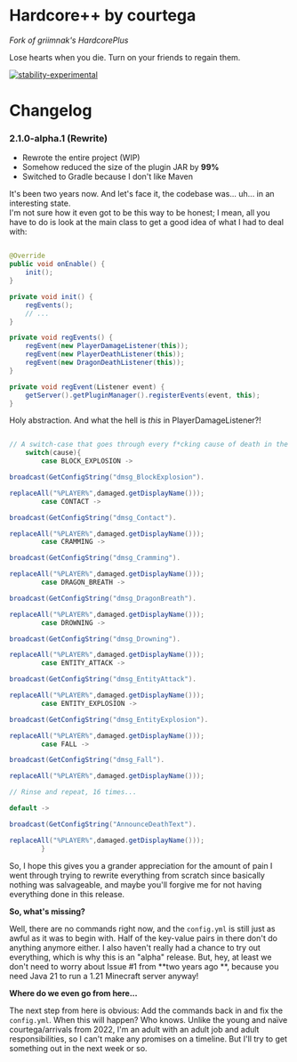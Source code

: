 # Hardcore++ by courtega

_Fork of griimnak's HardcorePlus_

Lose hearts when you die. Turn on your friends to regain them.

[![stability-experimental](https://img.shields.io/badge/stability-dubious_at_best-red.svg)](https://github.com/emersion/stability-badges#stable)

# Changelog

### 2.1.0-alpha.1 (Rewrite)

- Rewrote the entire project (WIP)
- Somehow reduced the size of the plugin JAR by **99%**
- Switched to Gradle because I don't like Maven

It's been two years now. And let's face it, the codebase was... uh... in an interesting state.  
I'm not sure how it even got to be this way to be honest; I mean, all you have to do is look at the main class to get a
good idea of what I had to deal with:

```java

@Override
public void onEnable() {
    init();
}

private void init() {
    regEvents();
    // ...
}

private void regEvents() {
    regEvent(new PlayerDamageListener(this));
    regEvent(new PlayerDeathListener(this));
    regEvent(new DragonDeathListener(this));
}

private void regEvent(Listener event) {
    getServer().getPluginManager().registerEvents(event, this);
}
```

Holy abstraction. And what the hell is _this_ in PlayerDamageListener?!

```java

// A switch-case that goes through every f*cking cause of death in the game, literally
    switch(cause){
        case BLOCK_EXPLOSION ->

broadcast(GetConfigString("dmsg_BlockExplosion").

replaceAll("%PLAYER%",damaged.getDisplayName()));
        case CONTACT ->

broadcast(GetConfigString("dmsg_Contact").

replaceAll("%PLAYER%",damaged.getDisplayName()));
        case CRAMMING ->

broadcast(GetConfigString("dmsg_Cramming").

replaceAll("%PLAYER%",damaged.getDisplayName()));
        case DRAGON_BREATH ->

broadcast(GetConfigString("dmsg_DragonBreath").

replaceAll("%PLAYER%",damaged.getDisplayName()));
        case DROWNING ->

broadcast(GetConfigString("dmsg_Drowning").

replaceAll("%PLAYER%",damaged.getDisplayName()));
        case ENTITY_ATTACK ->

broadcast(GetConfigString("dmsg_EntityAttack").

replaceAll("%PLAYER%",damaged.getDisplayName()));
        case ENTITY_EXPLOSION ->

broadcast(GetConfigString("dmsg_EntityExplosion").

replaceAll("%PLAYER%",damaged.getDisplayName()));
        case FALL ->

broadcast(GetConfigString("dmsg_Fall").

replaceAll("%PLAYER%",damaged.getDisplayName()));

// Rinse and repeat, 16 times...

default ->

broadcast(GetConfigString("AnnounceDeathText").

replaceAll("%PLAYER%",damaged.getDisplayName()));
        }

```

So, I hope this gives you a grander appreciation for the amount of pain I went through trying to rewrite everything from
scratch since basically nothing was salvageable, and maybe you'll forgive me for not having everything done in this
release.

**So, what's missing?**

Well, there are no commands right now, and the `config.yml` is still just as awful as it was to begin with. Half of the
key-value pairs in there don't do anything anymore either. I also haven't really had a chance to try out everything,
which is why this is an "alpha" release. But, hey, at least we don't need to worry about Issue #1 from **two years ago
**, because you need Java 21 to run a 1.21 Minecraft server anyway!

**Where do we even go from here...**

The next step from here is obvious: Add the commands back in and fix the `config.yml`. When this will happen? Who knows.
Unlike the young and naïve courtega/arrivals from 2022, I'm an adult with an adult job and adult responsibilities, so I
can't make any promises on a timeline. But I'll try to get something out in the next week or so.